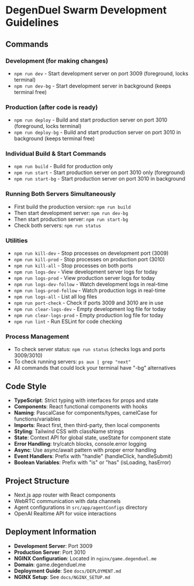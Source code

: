 # DegenDuel Swarm Development Guidelines

## Commands

### Development (for making changes)
- `npm run dev` - Start development server on port 3009 (foreground, locks terminal) 
- `npm run dev-bg` - Start development server in background (keeps terminal free)

### Production (after code is ready)
- `npm run deploy` - Build and start production server on port 3010 (foreground, locks terminal)
- `npm run deploy-bg` - Build and start production server on port 3010 in background (keeps terminal free)

### Individual Build & Start Commands
- `npm run build` - Build for production only
- `npm run start` - Start production server on port 3010 only (foreground)
- `npm run start-bg` - Start production server on port 3010 in background

### Running Both Servers Simultaneously
- First build the production version: `npm run build`
- Then start development server: `npm run dev-bg`
- Then start production server: `npm run start-bg`
- Check both servers: `npm run status`

### Utilities
- `npm run kill-dev` - Stop processes on development port (3009)
- `npm run kill-prod` - Stop processes on production port (3010)
- `npm run kill-all` - Stop processes on both ports
- `npm run logs-dev` - View development server logs for today
- `npm run logs-prod` - View production server logs for today
- `npm run logs-dev-follow` - Watch development logs in real-time
- `npm run logs-prod-follow` - Watch production logs in real-time
- `npm run logs-all` - List all log files
- `npm run port-check` - Check if ports 3009 and 3010 are in use
- `npm run clear-logs-dev` - Empty development log file for today
- `npm run clear-logs-prod` - Empty production log file for today
- `npm run lint` - Run ESLint for code checking

### Process Management
- To check server status: `npm run status` (checks logs and ports 3009/3010)
- To check running servers: `ps aux | grep "next"`
- All commands that could lock your terminal have "-bg" alternatives

## Code Style
- **TypeScript**: Strict typing with interfaces for props and state
- **Components**: React functional components with hooks
- **Naming**: PascalCase for components/types, camelCase for functions/variables
- **Imports**: React first, then third-party, then local components
- **Styling**: Tailwind CSS with className strings
- **State**: Context API for global state, useState for component state
- **Error Handling**: try/catch blocks, console.error logging
- **Async**: Use async/await pattern with proper error handling
- **Event Handlers**: Prefix with "handle" (handleClick, handleSubmit)
- **Boolean Variables**: Prefix with "is" or "has" (isLoading, hasError)

## Project Structure
- Next.js app router with React components
- WebRTC communication with data channels
- Agent configurations in `src/app/agentConfigs` directory
- OpenAI Realtime API for voice interactions

## Deployment Information
- **Development Server**: Port 3009
- **Production Server**: Port 3010
- **NGINX Configuration**: Located in `nginx/game.degenduel.me`
- **Domain**: game.degenduel.me
- **Deployment Guide**: See `docs/DEPLOYMENT.md`
- **NGINX Setup**: See `docs/NGINX_SETUP.md`